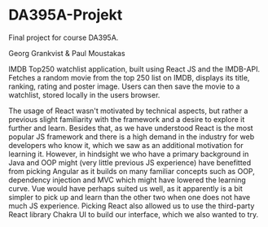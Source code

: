 # DA395A-Projekt
Final project for course DA395A. 

Georg Grankvist & Paul Moustakas 

IMDB Top250 watchlist application, built using React JS and the IMDB-API. 
Fetches a random movie from the top 250 list on IMDB, displays its title, ranking, rating and poster image. Users can then save the movie to a watchlist,
stored locally in the users browser. 

The usage of React wasn't motivated by technical aspects, but rather a previous slight familiarity with the framework and a desire to explore it further and learn. 
Besides that, as we have understood React is the most popular JS framework and there is a high demand in the industry for web developers who know it, which we saw as an
additional motivation for learning it. However, in hindsight we who have a primary background in Java and OOP might (very little previous JS experience) have benefitted 
from picking Angular as it builds on many familiar concepts such as OOP, dependency injection and MVC which might have lowered the learning curve. Vue would have perhaps
suited us well, as it apparently is a bit simpler to pick up and learn than the other two when one does not have much JS experience. Picking React also allowed us to use 
the third-party React library Chakra UI to build our interface, which we also wanted to try. 


